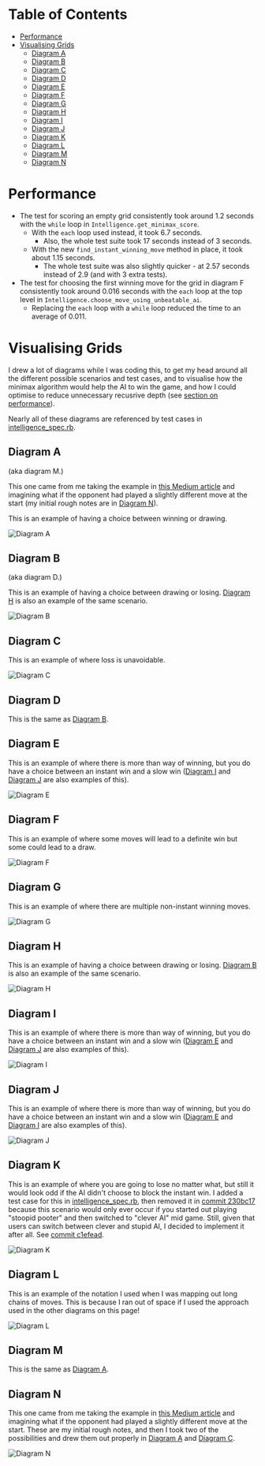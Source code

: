 <!--ts-->

# Table of Contents

 * [Performance](#performance)
 * [Visualising Grids](#visualising-grids)
   * [Diagram A](#diagram-a)
   * [Diagram B](#diagram-b)
   * [Diagram C](#diagram-c)
   * [Diagram D](#diagram-d)
   * [Diagram E](#diagram-e)
   * [Diagram F](#diagram-f)
   * [Diagram G](#diagram-g)
   * [Diagram H](#diagram-h)
   * [Diagram I](#diagram-i)
   * [Diagram J](#diagram-j)
   * [Diagram K](#diagram-k)
   * [Diagram L](#diagram-l)
   * [Diagram M](#diagram-m)
   * [Diagram N](#diagram-n)
<!--te-->

# Performance

- The test for scoring an empty grid consistently took around 1.2 seconds with the `while` loop in `Intelligence.get_minimax_score`. 
    - With the `each` loop used instead, it took 6.7 seconds. 
        - Also, the whole test suite took 17 seconds instead of 3 seconds.
    - With the new `find_instant_winning_move` method in place, it took about 1.15 seconds.
        - The whole test suite was also slightly quicker - at 2.57 seconds instead of 2.9 (and with 3 extra tests).
- The test for choosing the first winning move for the grid in diagram F consistently took around 0.016 seconds with the `each` loop at the top level in `Intelligence.choose_move_using_unbeatable_ai`.
    - Replacing the `each` loop with a `while` loop reduced the time to an average of 0.011.

# Visualising Grids

I drew a lot of diagrams while I was coding this, to get my head around all the different possible scenarios and test cases, and to visualise how the minimax algorithm would help the AI to win the game, and how I could optimise to reduce unnecessary recusrive depth (see [section on performance](#performance)).

Nearly all of these diagrams are referenced by test cases in [intelligence_spec.rb](https://github.com/claresudbery/tic-tac-toe-kata/blob/master/spec/intelligence_spec.rb).

## Diagram A

(aka diagram M.)

This one came from me taking the example in [this Medium article](https://towardsdatascience.com/tic-tac-toe-creating-unbeatable-ai-with-minimax-algorithm-8af9e52c1e7d) and imagining what if the opponent had played a slightly different move at the start (my initial rough notes are in [Diagram N](#diagram-n)).

This is an example of having a choice between winning or drawing.

![Diagram A](/images/DiagramA.png)

## Diagram B

(aka diagram D.)

This is an example of having a choice between drawing or losing. [Diagram H](#diagram-h) is also an example of the same scenario.

![Diagram B](/images/DiagramB.png)

## Diagram C

This is an example of where loss is unavoidable.

![Diagram C](/images/DiagramC.png)

## Diagram D

This is the same as [Diagram B](#diagram-b).

## Diagram E

This is an example of where there is more than way of winning, but you do have a choice between an instant win and a slow win ([Diagram I](#diagram-i) and [Diagram J](#diagram-j) are also examples of this).

![Diagram E](/images/DiagramE.png)

## Diagram F

This is an example of where some moves will lead to a definite win but some could lead to a draw.

![Diagram F](/images/DiagramF.png)

## Diagram G

This is an example of where there are multiple non-instant winning moves.

![Diagram G](/images/DiagramG.png)

## Diagram H

This is an example of having a choice between drawing or losing. [Diagram B](#diagram-b) is also an example of the same scenario.

![Diagram H](/images/DiagramH.png)

## Diagram I

This is an example of where there is more than way of winning, but you do have a choice between an instant win and a slow win ([Diagram E](#diagram-e) and [Diagram J](#diagram-j) are also examples of this).

![Diagram I](/images/DiagramI.png)

## Diagram J

This is an example of where there is more than way of winning, but you do have a choice between an instant win and a slow win ([Diagram E](#diagram-e) and [Diagram I](#diagram-i) are also examples of this).

![Diagram J](/images/DiagramJ.png)

## Diagram K

This is an example of where you are going to lose no matter what, but still it would look odd if the AI didn't choose to block the instant win. I added a test case for this in [intelligence_spec.rb](https://github.com/claresudbery/tic-tac-toe-kata/blob/master/spec/intelligence_spec.rb), then removed it in [commit 230bc17](https://github.com/claresudbery/tic-tac-toe-kata/commit/230bc17) because this scenario would only ever occur if you started out playing "stoopid pooter" and then switched to "clever AI" mid game. Still, given that users can switch between clever and stupid AI, I decided to implement it after all. See [commit c1efead](https://github.com/claresudbery/tic-tac-toe-kata/commit/c1efead).

![Diagram K](/images/DiagramK.png)

## Diagram L

This is an example of the notation I used when I was mapping out long chains of moves. This is because I ran out of space if I used the approach used in the other diagrams on this page!

![Diagram L](/images/DiagramL.png)

## Diagram M

This is the same as [Diagram A](#diagram-a).

## Diagram N

This one came from me taking the example in [this Medium article](https://towardsdatascience.com/tic-tac-toe-creating-unbeatable-ai-with-minimax-algorithm-8af9e52c1e7d) and imagining what if the opponent had played a slightly different move at the start. These are my initial rough notes, and then I took two of the possibilities and drew them out properly in [Diagram A](#diagram-a) and [Diagram C](#diagram-c).

![Diagram N](/images/DiagramN.png)
